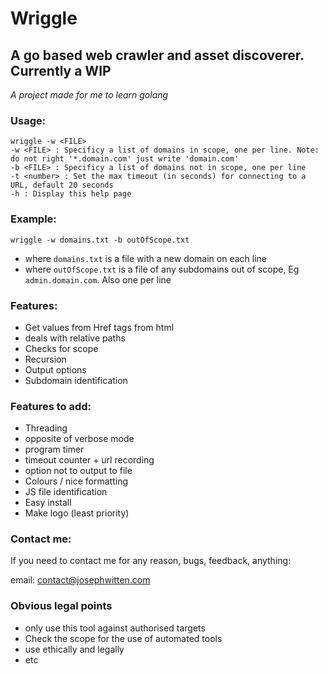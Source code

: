 # Wriggle

## A go based web crawler and asset discoverer. Currently a WIP

*A project made for me to learn golang*

### Usage:

```
wriggle -w <FILE>
-w <FILE> : Specificy a list of domains in scope, one per line. Note: do not right '*.domain.com' just write 'domain.com' 
-b <FILE> : Specificy a list of domains not in scope, one per line 
-t <number> : Set the max timeout (in seconds) for connecting to a URL, default 20 seconds
-h : Display this help page
```

### Example:

`wriggle -w domains.txt -b outOfScope.txt`

- where `domains.txt` is a file with a new domain on each line
- where `outOfScope.txt` is a file of any subdomains out of scope, Eg `admin.domain.com`. Also one per line 

### Features:

- Get values from Href tags from html
- deals with relative paths
- Checks for scope 
- Recursion
- Output options
- Subdomain identification


### Features to add:

- Threading
- opposite of verbose mode
- program timer
- timeout counter + url recording
- option not to output to file
- Colours / nice formatting
- JS file identification
- Easy install
- Make logo (least priority)

### Contact me:

If you need to contact me for any reason, bugs, feedback, anything:

email: contact@josephwitten.com

### Obvious legal points

- only use this tool against authorised targets
- Check the scope for the use of automated tools
- use ethically and legally
- etc